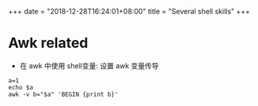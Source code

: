 +++
date = "2018-12-28T16:24:01+08:00"
title =  "Several shell skills"
+++
# Awk related 

- 在 awk 中使用 shell变量: 设置 awk 变量传导
```shell
a=1
echo $a
awk -v b="$a" 'BEGIN {print b}'
```
